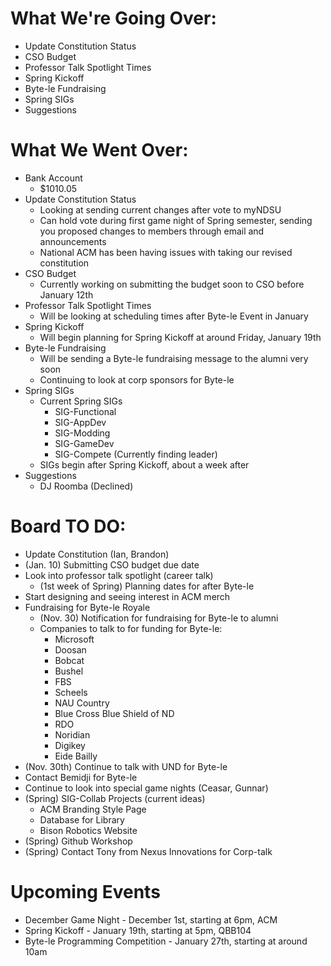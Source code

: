 # What We're Going Over:
- Update Constitution Status
- CSO Budget
- Professor Talk Spotlight Times
- Spring Kickoff
- Byte-le Fundraising
- Spring SIGs
- Suggestions

# What We Went Over:
- Bank Account
    - $1010.05
- Update Constitution Status
    - Looking at sending current changes after vote to myNDSU
    - Can hold vote during first game night of Spring semester, sending you proposed changes to members through email and announcements
    - National ACM has been having issues with taking our revised constitution
- CSO Budget
    - Currently working on submitting the budget soon to CSO before January 12th
- Professor Talk Spotlight Times
    - Will be looking at scheduling times after Byte-le Event in January
- Spring Kickoff
    - Will begin planning for Spring Kickoff at around Friday, January 19th
- Byte-le Fundraising
    - Will be sending a Byte-le fundraising message to the alumni very soon
    - Continuing to look at corp sponsors for Byte-le
- Spring SIGs
    - Current Spring SIGs
        - SIG-Functional
        - SIG-AppDev
        - SIG-Modding
        - SIG-GameDev
        - SIG-Compete (Currently finding leader)
    - SIGs begin after Spring Kickoff, about a week after
- Suggestions
    - DJ Roomba (Declined)

# Board TO DO:  
- Update Constitution (Ian, Brandon)
- (Jan. 10) Submitting CSO budget due date
- Look into professor talk spotlight (career talk)
    - (1st week of Spring) Planning dates for after Byte-le
- Start designing and seeing interest in ACM merch
- Fundraising for Byte-le Royale
    - (Nov. 30) Notification for fundraising for Byte-le to alumni 
    - Companies to talk to for funding for Byte-le:
        - Microsoft
        - Doosan 
        - Bobcat
        - Bushel
        - FBS
        - Scheels
        - NAU Country
        - Blue Cross Blue Shield of ND
        - RDO
        - Noridian
        - Digikey
        - Eide Bailly
- (Nov. 30th) Continue to talk with UND for Byte-le
- Contact Bemidji for Byte-le
- Continue to look into special game nights (Ceasar, Gunnar)
- (Spring) SIG-Collab Projects (current ideas)
    - ACM Branding Style Page
    - Database for Library
    - Bison Robotics Website
- (Spring) Github Workshop
- (Spring) Contact Tony from Nexus Innovations for Corp-talk

# Upcoming Events
- December Game Night - December 1st, starting at 6pm, ACM
- Spring Kickoff - January 19th, starting at 5pm, QBB104
- Byte-le Programming Competition - January 27th, starting at around 10am
